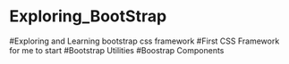 # Exploring_BootStrap
#Exploring and Learning bootstrap css framework
#First CSS Framework for me to start
#Bootstrap Utilities 
#Boostrap Components
